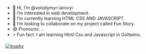 - 👋 Hi, I’m @volodymyr-iarovyi
- 👀 I’m interested in web development.
- 🌱 I’m currently learning HTML CSS AND JAVASCRIPT.  
- 💞️ I’m looking to collaborate on my project called Fun Story.
- 😄 Pronouns: ...
- ⚡ Fun fact: I am learning Html Css and Javascript in GoIteens.

<!---
volodymyr-iarovyi/volodymyr-iarovyi is a ✨ special ✨ repository because its `README.md` (this file) appears on your GitHub profile.
You can click the Preview link to take a look at your changes.
--->

[![trophy](https://github-profile-trophy.vercel.app/?username=volodymyr-iarovyi&title=Stars,Followers,Commits,Repositories,MultipleLang,PullRequest&theme=onedark)](https://github.com/ryo-ma/github-profile-trophy)
